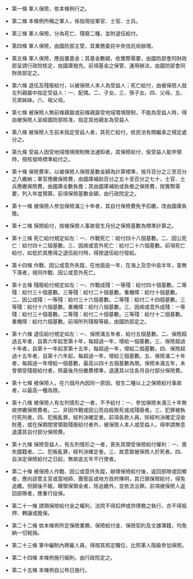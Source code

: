 * 第一條 軍人保險，依本條例行之。

* 第二條 本條例所稱之軍人，係指現役軍官、士官、士兵。

* 第三條 軍人保險，分為死亡、殘廢二種，並附退伍給付。

* 第四條 軍人保險，由國防部主管，其業務委託中央信託局辦理。

* 第五條 軍人保險，應設置基金；其基金數額，依實際需要，由國防部會同財政部呈請行政院核定，由國庫撥充。前項基金之保管、運用辦法，由國防部會同財政部定之。

* 第六條 退伍及殘廢給付，以被保險人本人為受益人；死亡給付，由被保險人就左列親屬中指定受益人：一、配偶。二、子女。三、孫子女。四、父母。五、兄弟姊妹。六、祖父母。

* 第七條 被保險人無前條親屬或前條親屬受地域環境限制，不能為受益人時，得由被保險人呈經國防部核准，指定其他親友為受益人

* 第八條 被保險人生前未指定受益人者，其死亡給付，依民法有關繼承之規定處分之。

* 第九條 受益人因受地域環境限制無法通知者，其保險給付，俟受益人能申領時，按核發時標準給付之。

* 第十條 保險費率，以被保險人保險基數金額為計算標準，按月百分之三至百分之八繳納；軍官應繳保險費，由國庫補助百分之五十至百分之七十，士官、士兵應繳保險費，由國庫全數負擔；其由國庫補助或負擔之保險費，按實際需要，列入年度預算。前項保險基數金額，由行政院定之。

* 第十一條 被保險人參加保險滿三十年者，其自付保險費免予扣繳，改由國庫負擔。

* 第十二條 保險給付，按被保險人事故發生月份之保險基數為標準計算之。

* 第十三條 死亡給付規定如左：一、作戰死亡：給付四十八個基數。二、因公死亡：給付四十二個基數。三、因病或意外死亡：給付二十六個基數。前項死亡給付，如低於其應得之退伍給付時，得按退伍給付發給。

* 第十四條 作戰、因公或意外失蹤，在地面逾一年，在海上及空中逾半年，查無下落者，視同作戰、因公或意外死亡。

* 第十五條 殘廢給付規定如左：一、作戰成殘：一等殘：給付四十個基數。二等殘：給付三十個基數。三等殘：給付二十個基數。重機障：給付十個基數。二、因公成殘：一等殘：給付三十六個基數。二等殘：給付二十四個基數。三等殘：給付十六個基數。重機障：給付八個基數。三、因病或意外成殘：一等殘：給付三十個基數。二等殘：給付二十個基數。三等殘：給付十二個基數。重機障：給付六個基數。前項所列殘廢等級，由國防部定之。

* 第十六條 退伍給付規定如左：一、保險滿五年者，給付五個基數。二、保險超過五年者，自第六年起至第十年，每超過一年，增給一個基數。三、保險超過十年者，自第十一年起至第十五年，每超過一年，增給二個基數。四、保險超過十五年者，自第十六年起，每超過一年，增給三個基數。五、保險滿二十年者，每超過一年增給一個基數，最高以四十五個基數為限。保險未滿五年，未曾領受殘廢給付者，照最後月份繳費標準，退還其以往各月自付部分保險費。

* 第十七條 被保險人，在六個月內因同一原因，發生二種以上之保險給付事故者，以最高一種為限。

* 第十八條 被保險人有左列情形之一者，不予給付：一、參加保險未滿三十年無故停繳保險費者。二、非因作戰或因公而自殺致死或成殘廢者。三、犯罪被執行死刑者。四、犯叛亂罪，經判決確定者。前項各款人員，除經判決確定沒收財產，或在保期間曾領取殘廢給付者外，被保險人本人或受益人，得申請無息退還其自付部分保險費。

* 第十九條 保險受益人，有左列情形之一者，喪失其領受保險給付權利：一、喪失國籍者。二、犯叛亂罪，經判決確定者。三、故意致被保險人於死者。四、自決定保險給付之日起，無故逾五年不行使者。

* 第二十條 被保險人作戰、因公或意外失蹤，辦理保險給付後，返回部隊或回鄉者，應向該管主官或當地師、團管區或地方政府陳明，其已領保險給付，得免追繳。但歸後不報，矇領保領金者，除追繳外，並依法治罪。前項被保險人返回部隊者，應重行投保。

* 第二十一條 請領保險給付金之權利，法院不得扣押或供債務之執行，亦不得抵押、轉讓或擔保。

* 第二十二條 依本條例所定保險業務、保險給付金、保險契約及文據簿籍，均免納一切稅捐。

* 第二十三條 軍中編制內聘雇人員，得按其核定職位，比照軍人階級參加保險。

* 第二十四條 本條例施行細則，由行政院定之。

* 第二十五條 本條例自公布日施行。

